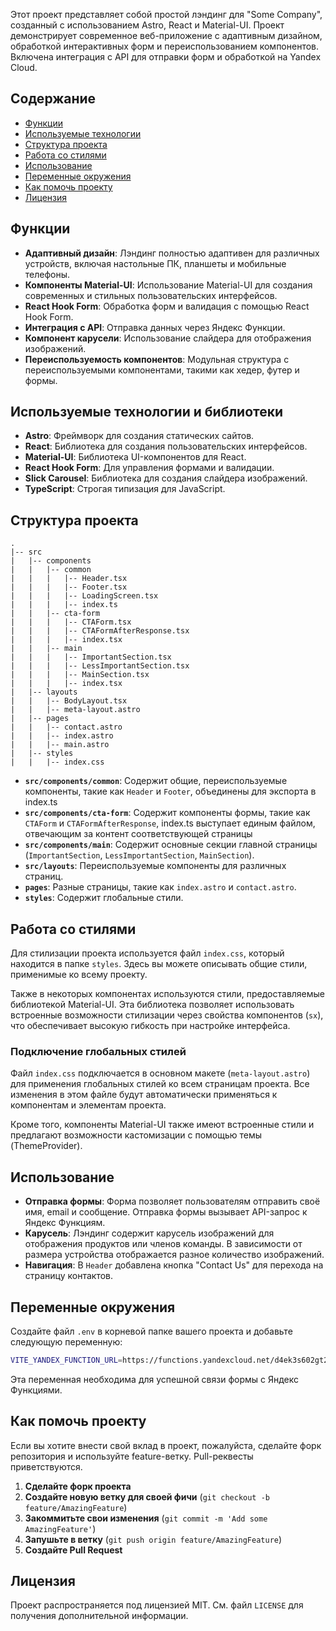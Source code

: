 Этот проект представляет собой простой лэндинг для "Some Company", созданный с использованием Astro, React и Material-UI. Проект демонстрирует современное веб-приложение с адаптивным дизайном, обработкой интерактивных форм и переиспользованием компонентов. Включена интеграция с API для отправки форм и обработкой на Yandex Cloud.

## Содержание
- [Функции](#функции)
- [Используемые технологии](#используемые-технологии)
- [Структура проекта](#структура-проекта)
- [Работа со стилями](#работа-со-стилями)
- [Использование](#использование)
- [Переменные окружения](#переменные-окружения)
- [Как помочь проекту](#как-помочь-проекту)
- [Лицензия](#лицензия)

## Функции
- **Адаптивный дизайн**: Лэндинг полностью адаптивен для различных устройств, включая настольные ПК, планшеты и мобильные телефоны.
- **Компоненты Material-UI**: Использование Material-UI для создания современных и стильных пользовательских интерфейсов.
- **React Hook Form**: Обработка форм и валидация с помощью React Hook Form.
- **Интеграция с API**: Отправка данных через Яндекс Функции.
- **Компонент карусели**: Использование слайдера для отображения изображений.
- **Переиспользуемость компонентов**: Модульная структура с переиспользуемыми компонентами, такими как хедер, футер и формы.

## Используемые технологии и библиотеки
- **Astro**: Фреймворк для создания статических сайтов.
- **React**: Библиотека для создания пользовательских интерфейсов.
- **Material-UI**: Библиотека UI-компонентов для React.
- **React Hook Form**: Для управления формами и валидации.
- **Slick Carousel**: Библиотека для создания слайдера изображений.
- **TypeScript**: Строгая типизация для JavaScript.

## Структура проекта
```
.
|-- src
|   |-- components
|   |   |-- common
|   |   |   |-- Header.tsx
|   |   |   |-- Footer.tsx
|   |   |   |-- LoadingScreen.tsx
|   |   |   |-- index.ts
|   |   |-- cta-form
|   |   |   |-- CTAForm.tsx
|   |   |   |-- CTAFormAfterResponse.tsx
|   |   |   |-- index.tsx
|   |   |-- main
|   |   |   |-- ImportantSection.tsx
|   |   |   |-- LessImportantSection.tsx
|   |   |   |-- MainSection.tsx
|   |   |   |-- index.tsx
|   |-- layouts
|   |   |-- BodyLayout.tsx
|   |   |-- meta-layout.astro
|   |-- pages
|   |   |-- contact.astro
|   |   |-- index.astro
|   |   |-- main.astro
|   |-- styles
|   |   |-- index.css
```

- **`src/components/common`**: Содержит общие, переиспользуемые компоненты, такие как `Header` и `Footer`, объединены для экспорта в index.ts
- **`src/components/cta-form`**: Содержит компоненты формы, такие как `CTAForm` и `CTAFormAfterResponse`, index.ts выступает единым файлом, отвечающим за контент соответствующей страницы
- **`src/components/main`**: Содержит основные секции главной страницы (`ImportantSection`, `LessImportantSection`, `MainSection`).
- **`src/layouts`**: Переиспользуемые компоненты для различных страниц.
- **`pages`**: Разные страницы, такие как `index.astro` и `contact.astro`.
- **`styles`**: Содержит глобальные стили.

## Работа со стилями

Для стилизации проекта используется файл `index.css`, который находится в папке `styles`. Здесь вы можете описывать общие стили, применимые ко всему проекту.

Также в некоторых компонентах используются стили, предоставляемые библиотекой Material-UI. Эта библиотека позволяет использовать встроенные возможности стилизации через свойства компонентов (`sx`), что обеспечивает высокую гибкость при настройке интерфейса.

### Подключение глобальных стилей
Файл `index.css` подключается в основном макете (`meta-layout.astro`) для применения глобальных стилей ко всем страницам проекта. Все изменения в этом файле будут автоматически применяться к компонентам и элементам проекта.

Кроме того, компоненты Material-UI также имеют встроенные стили и предлагают возможности кастомизации с помощью темы (ThemeProvider).

## Использование
- **Отправка формы**: Форма позволяет пользователям отправить своё имя, email и сообщение. Отправка формы вызывает API-запрос к Яндекс Функциям.
- **Карусель**: Лэндинг содержит карусель изображений для отображения продуктов или членов команды. В зависимости от размера устройства отображается разное количество изображений.
- **Навигация**: В `Header` добавлена кнопка "Contact Us" для перехода на страницу контактов.

## Переменные окружения
Создайте файл `.env` в корневой папке вашего проекта и добавьте следующую переменную:

```sh
VITE_YANDEX_FUNCTION_URL=https://functions.yandexcloud.net/d4ek3s602gt27bgftts5
```
Эта переменная необходима для успешной связи формы с Яндекс Функциями.

## Как помочь проекту
Если вы хотите внести свой вклад в проект, пожалуйста, сделайте форк репозитория и используйте feature-ветку. Pull-реквесты приветствуются.

1. **Сделайте форк проекта**
2. **Создайте новую ветку для своей фичи** (`git checkout -b feature/AmazingFeature`)
3. **Закоммитьте свои изменения** (`git commit -m 'Add some AmazingFeature'`)
4. **Запушьте в ветку** (`git push origin feature/AmazingFeature`)
5. **Создайте Pull Request**

## Лицензия
Проект распространяется под лицензией MIT. См. файл `LICENSE` для получения дополнительной информации.


